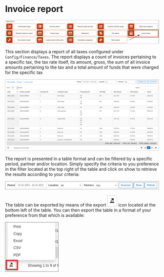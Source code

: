 Invoice report
===========

![Invoice report](t.png)

This section displays a report of all taxes configured under `Config/Finance/Taxes`. The report displays a count of invoices pertaining to a specific tax, the tax rate itself, its amount, gross, the sum of all invoice amounts pertaining to the tax and a total amount of funds that were charged for the specific tax

![Tax](2.png)

The report is presented in a table format and can be filtered by a specific period, partner and/or location. Simply specify the criteria to you preference in the filter located at the top right of the table and click on show to retrieve the results according to your criteria:

![filter](filter.png)

The table can be exported by means of the export ![export](export.png) icon located at the bottom left of the table. You can then export the table in a format of your preference from that which is available:

![filter](export1.png)

